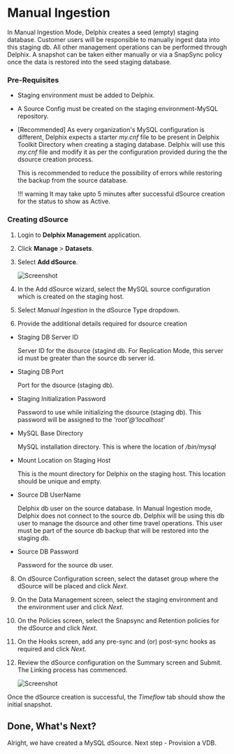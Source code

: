 # Manual Ingestion

In Manual Ingestion Mode, Delphix creates a seed (empty) staging database. 
Customer users will be responsible to manually ingest data into this staging db. 
All other management operations can be performed through Delphix. A snapshot can be taken either manually 
or via a SnapSync policy once the data is restored into the seed staging database. 

### Pre-Requisites

- Staging environment must be added to Delphix.
- A Source Config must be created on the staging environment-MySQL repository.
- <span class="code_title">[Recommended] </span>
  As every  organization's MySQL configuration is different,
  Delphix expects a starter *my.cnf* file to be present in Delphix Toolkit Directory when creating a staging database.
  Delphix will use this *my.cnf* file and modify it as per the configuration provided during the the dsource creation process.

  This is recommended to reduce the possibility of errors while restoring the backup from the source database.

  !!! warning
  It may take upto 5 minutes after successful dSource creation for the status to show as Active.


### Creating dSource

1. Login to **Delphix Management** application.
2. Click **Manage** >  **Datasets**.
3. Select **Add dSource**.

   ![Screenshot](../../image/add-dsource.png)


4. In the Add dSource wizard, select the MySQL source configuration which is created on the staging host.
5. Select *Manual Ingestion* in the dSource Type dropdown.
6. Provide the additional details required for dsource creation
  - Staging DB Server ID

    Server ID for the dsource (stagind db. For Replication Mode,
    this server id must be greater than the source db server id.

  - Staging DB Port

    Port for the dsource (staging db).

  - Staging Initialization Password

    Password to use while initializing the dsource (staging db).
    This password will be assigned to the *'root'@'localhost'*

  - MySQL Base Directory

    MySQL installation directory. This is where the location of */bin/mysql*

  - Mount Location on Staging Host

    This is the mount directory for Delphix on the staging host. 
    This location should be unique and empty.

  - Source DB UserName

    Delphix db user on the source database. In Manual Ingestion mode, Delphix does not connect to the source db.
    Delphix will be using this db user to manage the dsource and other time travel operations.
    This user must be part of the source db backup that will be restored into the staging db.

  - Source DB Password

    Password for the source db user.

8. On dSource Configuration screen, select the dataset group where the dSource will be placed and click *Next*.
9. On the Data Management screen, select the staging environment and the environment user and click *Next*.
10. On the Policies screen, select the Snapsync and Retention policies for the dSource and click *Next*.
11. On the Hooks screen, add any pre-sync and (or) post-sync hooks as required and click *Next*.
12. Review the dSource configuration on the Summary screen and Submit. The Linking process has commenced.

    ![Screenshot](../../image/dsource-creation.png)


Once the dSource creation is successful, the <span class="code_title">*Timeflow*</span> tab should show the initial snapshot.

Done, What's Next?
----------------
Alright, we have created a MySQL dSource. Next step - Provision a VDB.   

